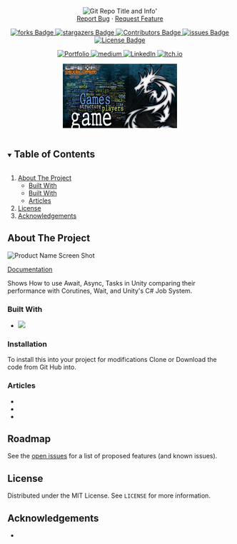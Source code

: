 <!-- Header -->
<!--<h3 align="center">Project Title</h3>-->
<!--<h2 align="center">Project Description</h2>-->

<p align="center">
	<img src ="https://github-readme-stats-jameslafritz.vercel.app/api/pin?username=JamesLaFritz&repo=TaskVSJobSystem&theme=react" alt="Git Repo Title and Info" title="Repo Info"/>'
	<br />
	<a href="https://github.com/JamesLaFritz/TaskVSJobSystem/issues">Report Bug</a>
        ·
        <a href="https://github.com/JamesLaFritz/TaskVSJobSystem/issues">Request Feature</a>
</p>

<!-- PROJECT SHIELDS -->
<p align="center">
  <a href="https://github.com/JamesLafritz/TaskVSJobSystem/graphs/contributors">
	  <img src="https://img.shields.io/github/contributors/JamesLafritz/TaskVSJobSystem.svg?style=for-the-badge" title="forks Badge" alt="forks Badge"/>
  </a>
  <a href="https://img.shields.io/github/forks/JamesLafritz/TaskVSJobSystem.svg?style=for-the-badge">
	  <img src="https://img.shields.io/github/forks/JamesLafritz/TaskVSJobSystem.svg?style=for-the-badge" title="stargazers Badge" alt="stargazers Badge"/>
  </a>
  <a href="https://github.com/JamesLafritz/2021DevEnviromentTemplate/stargazers">
	  <img src="https://img.shields.io/github/stars/JamesLafritz/TaskVSJobSystem.svg?style=for-the-badge" title="Contributors Badge" alt="Contributors Badge"/>
  </a>
  <a href="https://github.com/JamesLafritz/2021DevEnviromentTemplate/issues">
	  <img src="https://img.shields.io/github/issues/JamesLafritz/TaskVSJobSystem.svg?style=for-the-badge" title="issues Badge" alt="issues Badge"/>
  </a>
  <a href="https://img.shields.io/github/license/JamesLafritz/TaskVSJobSystem.svg?style=for-the-badge">
	  <img src="https://img.shields.io/github/license/JamesLafritz/TaskVSJobSystem.svg?style=for-the-badge" title="License Badge" alt="License Badge"/>
  </a>
</p>

<!-- Links -->
<p align="center">
  <a href="https://jameslafritz.intensive.gamedevhq.com/">
	  <img src="https://img.shields.io/badge/Portfolio-21759B?style=for-the-badge&logo=wordpress&logoColor=white" title="Portfolio Badge" alt="Portfolio"/>
  </a>
  <a href="https://ktmarine1999.medium.com/">
	  <img src="https://img.shields.io/badge/Articles-000000?style=for-the-badge&logo=medium&logoColor=white" title="medium Badge" alt="medium"/>
  </a>
  <a href="https://www.linkedin.com/in/james-lafritz/">
	  <img src="https://img.shields.io/badge/LinkedIn-0A66C2?style=for-the-badge&logo=linkedin&logoColor=white" title="LinkedIn Badge" alt="LinkedIn"/>
  </a> 
  <a href="https://ktmarine1999.itch.io/">
	  <img src="https://img.shields.io/badge/Itch-fa5c5c.svg?style=for-the-badge&logo=Itch.io&logoColor=white" title="Itch.io Badge" alt="Itch.io"/>
  </a> 
</p>


<!-- PROJECT LOGO -->
<p align="center">
  <a href="https://github.com/JamesLaFritz/TaskVSJobSystem">
    <img src="Documentation~/Images/Logo.png" alt="Logo" width="256"/>
  </a>
</p>

<!-- TABLE OF CONTENTS -->
<details open="open">
  <summary><h2 style="display: inline-block">Table of Contents</h2></summary>
  <ol>
    <li>
      <a href="#about-the-project">About The Project</a>
      <ul>
        <li><a href="#built-with">Built With</a></li>
      </ul>
      <ul>
        <li><a href="#built-with">Built With</a></li>
      </ul>
      <ul>
        <li><a href="#installation">Articles</a></li>
      </ul>
    </li>
    <li><a href="#license">License</a></li>
    <li><a href="#acknowledgements">Acknowledgements</a></li>
  </ol>
</details>



<!-- ABOUT THE PROJECT -->
## About The Project

![Product Name Screen Shot](Documentation~/Images/ScreenShot.gif)

[Documentation](https://jameslafritz.github.io/TaskVSJobSystem)

Shows How to use Await, Async, Tasks in Unity comparing their performance with Corutines, Wait, and Unity's C# Job System.


### Built With

* <a href="https://www.linkedin.com/in/james-lafritz/"><img src="https://img.shields.io/badge/Unity-100000?style=for-the-badge&logo=unity&logoColor=white"/></a>


<!-- Installation -->
### Installation
To install this into your project for modifications
Clone or Download the code from Git Hub into.


<!-- Articles -->
### Articles

* []()
* []()
* []()



<!-- ROADMAP -->
## Roadmap

See the [open issues](https://github.com/JamesLaFritz/[package-name]/issues) for a list of proposed features (and known issues).



<!-- LICENSE -->
## License

Distributed under the MIT License. See `LICENSE` for more information.


<!-- ACKNOWLEDGEMENTS -->
## Acknowledgements
* []()
